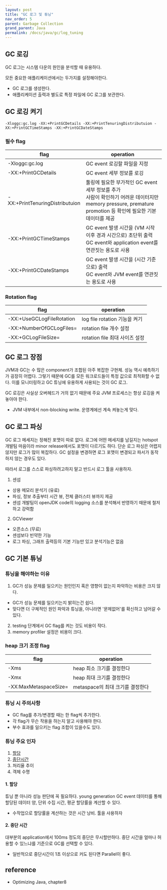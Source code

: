 ```yaml
---
layout: post
title: "GC 로그 및 튜닝"
nav_order: 5
parent: Garbage Collection
grand_parent: Java
permalink: /docs/java/gc/log_tuning
---
```


## GC 로깅

GC 로그는 시스템 다운의 원인을 분석할 때 유용하다.

모든 중요한 애플리케이션에서는 두가지를 설정해야한다.
- GC 로그를 생성한다.
- 애플리케이션 출력과 별도로 특정 파일에 GC 로그를 보관한다.


## GC 로깅 켜기

```
-Xloggc:gc.log -XX:+PrintGCDetails -XX:+PrintTenuringDistributuion -XX:+PrintGCTimeStamps -XX:+PrintGCDateStamps
```

### 필수 flag

| flag                            | operation                                                                                                                                                        |
| ------------------------------- | ---------------------------------------------------------------------------------------------------------------------------------------------------------------- |
| -Xloggc:gc.log                  | GC event 로깅할 파일을 지정                                                                                                                                      |
| -XX:+PrintGCDetails             | GC event 세부 정보를 로깅                                                                                                                                        |
| -XX:+PrintTenuringDistributuion | 툴링에 필요한 부가적인 GC event 세부 정보를 추가 <br> 사람이 확인하기 어려운 데이터지만 memory pressure, premature promotion 등 확인에 필요한 기본 데이터를 제공 |
| -XX:+PrintGCTimeStamps          | GC event 발생 시간을 (VM 시작 이후 경과 시간으로) 초단위 출력 <br> GC event와 application event를 연관짓는 용도로 사용                                           |
| -XX:+PrintGCDateStamps          | GC event 발생 시간을 (시간 기준으로) 출력 <br> GC event와 JVM event를 연관짓는 용도로 사용                                                                       |


### Rotation flag

| flag                        | operation                      |
| --------------------------- | ------------------------------ |
| -XX:+UseGCLogFileRotation   | log file rotation 기능을 켜기  |
| -XX:+NumberOfGCLogFiles=<n> | rotation file 개수 설정        |
| -XX:+GCLogFileSize=<size>   | rotation file 최대 사이즈 설정 |

## GC 로그 장점

JVM과 GC는 수 많은 component가 조합된 아주 복잡한 구현체.
성능 역시 예측하기가 굉장히 어렵다.
그렇기 때문에 GC를 모든 워크로드들이 특정 값으로 최적화할 수 없다.
이를 모니터링하고 GC 튜닝에 유용하게 사용되는 것이 GC 로그.

GC 로깅은 사실상 오버헤드가 거의 없기 때문에 주요 JVM 프로세스는 항상 로깅을 켜놓아야 한다.
- JVM 내부에서 non-blocking write. 운영계에선 계속 켜놓는게 맞다.

## GC 로그 파싱

GC 로그 메세지는 정해진 포맷이 따로 없다.
로그에 어떤 메세지를 남길지는 hotspot 개발팀 마음이라 minor release에서도 포맷이 다르기도 하다.
단순 로그 파싱은 어렵지 않지만 로그가 많이 복잡하다.
GC 설정을 변경하면 로그 포맷이 변경되고 파서가 동작하지 않는 경우도 있다.

따라서 로그를 스스로 파싱하려고하지 말고 반드시 로그 툴을 사용하자.

1. 센섬
  - 상용 메모리 분석기 (유료)
  - 파싱, 정보 추출부터 시간 뷰, 전체 클러스터 뷰까지 제공
  - 센섬 개발팀이 openJDK code의 logging 소스를 분석해서 반영하기 때문에 철저하고 강력함
2. GCViewer
  - 오픈소스 (무료)
  - 센섬보다 빈약한 기능
  - 로그 파싱, 그래프 출력등의 기본 기능만 있고 분석기능은 없음

## GC 기본 튜닝

### 튜닝을 해야하는 이유

1. GC가 성능 문제를 일으키는 원인인지 혹은 영향이 없는지 파악하는 비용은 크지 않다.
  - GC가 성능 문제를 일으키는지 밝히는건 쉽다.
  - 맞다면 더 구체적인 원인 파악과 튜닝을, 아니라면 '문제없어'를 확신하고 넘어갈 수 있다.
2. testing 단계에서 GC flag를 켜는 것도 비용이 작다.
3. memory profiler 설정은 비용이 크다.

### heap 크기 조정 flag

| flag                        | operation                        |
| --------------------------- | -------------------------------- |
| -Xms<size>                  | heap 최소 크기를 결정한다        |
| -Xmx<size>                  | heap 최대 크기를 결정한다        |
| -XX:MaxMetaspaceSize=<size> | metaspace의 최대 크기를 결정한다 |

### 튜닝 시 주의사항

- GC flag를 추가/변경할 때는 한 flag씩 추가한다.
- 각 flag가 무슨 작용을 하는지 알고 사용해야 한다.
- 부수 효과를 일으키는 flag 조합이 있을수도 있다.

### 튜닝 주요 인자

1. [할당](#1-할당)
2. [중단시간](#2-중단-시간)
3. 처리율 추이
4. 객체 수명

#### 1. 할당

튜닝 뿐 아니라 성능 판단에 꼭 필요하다.
young generation GC event 데이터를 통해 할당된 데이터 양, 단위 수집 시간, 평균 할당률을 계산할 수 있다.

- 수작업으로 할당률을 계산하는 것은 시간 낭비. 툴을 사용하자

#### 2. 중단 시간

대부분의 application에서 100ms 정도의 중단은 무시할만하다.
중단 시간을 얼마나 허용할 수 있느냐를 기준으로 GC를 선택할 수 있다.

- 일반적으로 중단시간이 1초 이상으로 커도 된다면 Parallel이 좋다.


## reference

- Optimizing Java, chapter8